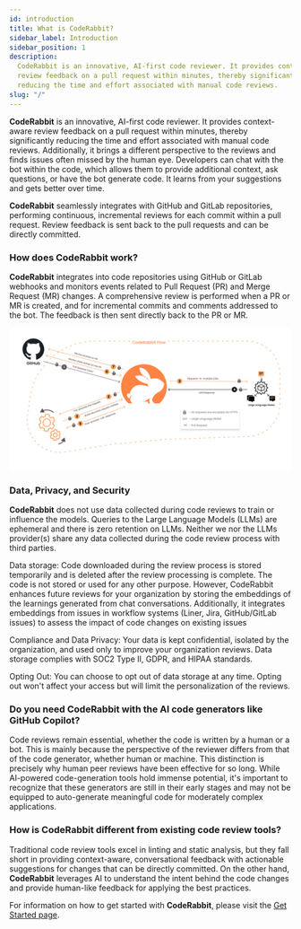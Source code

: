 ```yaml
---
id: introduction
title: What is CodeRabbit?
sidebar_label: Introduction
sidebar_position: 1
description:
  CodeRabbit is an innovative, AI-first code reviewer. It provides context-aware
  review feedback on a pull request within minutes, thereby significantly
  reducing the time and effort associated with manual code reviews.
slug: "/"
---
```


**CodeRabbit** is an innovative, AI-first code reviewer. It provides
context-aware review feedback on a pull request within minutes, thereby
significantly reducing the time and effort associated with manual code reviews.
Additionally, it brings a different perspective to the reviews and finds issues
often missed by the human eye. Developers can chat with the bot within the code,
which allows them to provide additional context, ask questions, or have the bot
generate code. It learns from your suggestions and gets better over time.

**CodeRabbit** seamlessly integrates with GitHub and GitLab repositories,
performing continuous, incremental reviews for each commit within a pull
request. Review feedback is sent back to the pull requests and can be directly
committed.

### How does CodeRabbit work?

**CodeRabbit** integrates into code repositories using GitHub or GitLab webhooks
and monitors events related to Pull Request (PR) and Merge Request (MR) changes.
A comprehensive review is performed when a PR or MR is created, and for
incremental commits and comments addressed to the bot. The feedback is then sent
directly back to the PR or MR.

![CodeRabbit Flow](../about/images/CodeRabbitFlow.png)

### Data, Privacy, and Security

**CodeRabbit** does not use data collected during code reviews to train or
influence the models. Queries to the Large Language Models (LLMs) are ephemeral
and there is zero retention on LLMs. Neither we nor the LLMs provider(s) share
any data collected during the code review process with third parties.

Data storage: Code downloaded during the review process is stored temporarily
and is deleted after the review processing is complete. The code is not stored
or used for any other purpose. However, CodeRabbit enhances future reviews for
your organization by storing the embeddings of the learnings generated from chat
conversations. Additionally, it integrates embeddings from issues in workflow
systems (Liner, Jira, GitHub/GitLab issues) to assess the impact of code changes
on existing issues

Compliance and Data Privacy: Your data is kept confidential, isolated by the
organization, and used only to improve your organization reviews. Data storage
complies with SOC2 Type II, GDPR, and HIPAA standards.

Opting Out: You can choose to opt out of data storage at any time. Opting out
won't affect your access but will limit the personalization of the reviews.

### Do you need CodeRabbit with the AI code generators like GitHub Copilot?

Code reviews remain essential, whether the code is written by a human or a bot.
This is mainly because the perspective of the reviewer differs from that of the
code generator, whether human or machine. This distinction is precisely why
human peer reviews have been effective for so long. While AI-powered
code-generation tools hold immense potential, it's important to recognize that
these generators are still in their early stages and may not be equipped to
auto-generate meaningful code for moderately complex applications.

### How is CodeRabbit different from existing code review tools?

Traditional code review tools excel in linting and static analysis, but they
fall short in providing context-aware, conversational feedback with actionable
suggestions for changes that can be directly committed. On the other hand,
**CodeRabbit** leverages AI to understand the intent behind the code changes and
provide human-like feedback for applying the best practices.

For information on how to get started with **CodeRabbit**, please visit the
[Get Started page](./get-started/signup).
